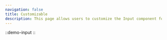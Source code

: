 ```yaml
---
navigation: false
title: Customizable
description: This page allows users to customize the Input component for Vue applications by adjusting its properties like type, mode, and autocomplete. It provides a live preview of the component’s code and behavior based on the selected settings. The purpose is to help developers create tailored input fields for forms with ease. It’s ideal for building dynamic and user-friendly interfaces in Vue projects.
---
```

::demo-input
::